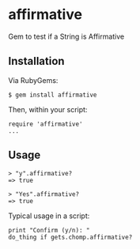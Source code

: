 # affirmative

Gem to test if a String is Affirmative

## Installation

Via RubyGems:

```
$ gem install affirmative
```

Then, within your script:

```
require 'affirmative'
...
```

## Usage

```
> "y".affirmative?
=> true

> "Yes".affirmative?
=> true
```

Typical usage in a script:

```
print "Confirm (y/n): "
do_thing if gets.chomp.affirmative?
```
